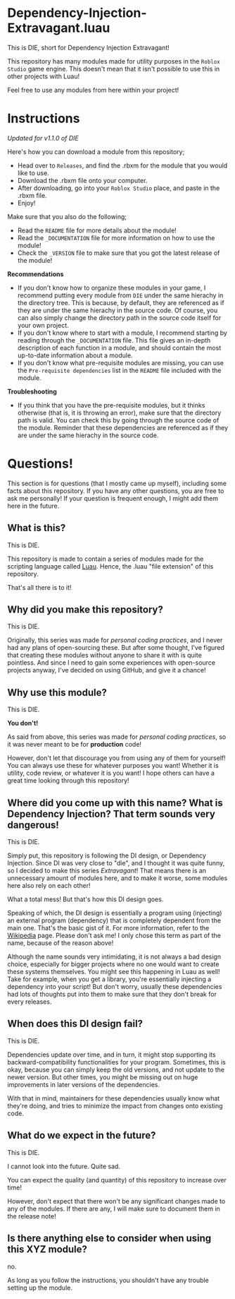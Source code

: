 # Dependency-Injection-Extravagant.luau
This is DIE, short for Dependency Injection Extravagant!

This repository has many modules made for utility purposes in the `Roblox Studio` game engine. This doesn't mean that it isn't possible to use this in other projects with Luau!

Feel free to use any modules from here within your project!

# Instructions
*Updated for v1.1.0 of DIE*

Here's how you can download a module from this repository;
- Head over to `Releases`, and find the .rbxm for the module that you would like to use.
- Download the .rbxm file onto your computer.
- After downloading, go into your `Roblox Studio` place, and paste in the .rbxm file.
- Enjoy!

Make sure that you also do the following;
- Read the `README` file for more details about the module!
- Read the `_DOCUMENTATION` file for more information on how to use the module!
- Check the `_VERSION` file to make sure that you got the latest release of the module!

**Recommendations**
- If you don't know how to organize these modules in your game, I recommend putting every module from `DIE` under the same hierachy in the directory tree. This is because, by default, they are referenced as if they are under the same hierachy in the source code. Of course, you can also simply change the directory path in the source code itself for your own project.
- If you don't know where to start with a module, I recommend starting by reading through the `_DOCUMENTATION` file. This file gives an in-depth description of each function in a module, and should contain the most up-to-date information about a module.
- If you don't know what pre-requisite modules are missing, you can use the `Pre-requisite dependencies` list in the `README` file included with the module.

**Troubleshooting**
- If you think that you have the pre-requisite modules, but it thinks otherwise (that is, it is throwing an error), make sure that the directory path is valid. You can check this by going through the source code of the module. Reminder that these dependencies are referenced as if they are under the same hierachy in the source code.

# Questions!
This section is for questions (that I mostly came up myself), including some facts about this repository. If you have any other questions, you are free to ask me personally! If your question is frequent enough, I might add them here in the future.

## What is this?
This is DIE.

This repository is made to contain a series of modules made for the scripting language called [Luau](https://luau.org/). Hence, the .luau "file extension" of this repository.

That's all there is to it!

## Why did you make this repository?
This is DIE.

Originally, this series was made for *personal coding practices*, and I never had any plans of open-sourcing these. But after some thought, I've figured that creating these modules without anyone to share it with is quite pointless. And since I need to gain some experiences with open-source projects anyway, I've decided on using GitHub, and give it a chance!

## Why use this module?
This is DIE.

**You don't!**

As said from above, this series was made for *personal coding practices*, so it was never meant to be for **production** code!

However, don't let that discourage you from using any of them for yourself! You can always use these for whatever purposes you want! Whether it is utility, code review, or whatever it is you want! I hope others can have a great time looking through this repository!

## Where did you come up with this name? What is Dependency Injection? That term sounds very dangerous!
This is DIE.

Simply put, this repository is following the DI design, or Dependency Injection. Since DI was very close to "die", and I thought it was quite funny, so I decided to make this series *Extravagant*! That means there is an unnecessary amount of modules here, and to make it worse, some modules here also rely on each other!

What a total mess! But that's how this DI design goes.

Speaking of which, the DI design is essentially a program using (injecting) an external program (dependency) that is completely dependent from the main one. That's the basic gist of it. For more information, refer to the [Wikipedia](https://en.wikipedia.org/wiki/Dependency_injection) page. Please don't ask me! I only chose this term as part of the name, because of the reason above!

Although the name sounds very intimidating, it is not always a bad design choice, especially for bigger projects where no one would want to create these systems themselves. You might see this happening in Luau as well! Take for example, when you get a library, you're essentially injecting a dependency into your script! But don't worry, usually these dependencies had lots of thoughts put into them to make sure that they don't break for every releases.

## When does this DI design fail?
This is DIE.

Dependencies update over time, and in turn, it might stop supporting its backward-compatibility functionalities for your program. Sometimes, this is okay, because you can simply keep the old versions, and not update to the newer version. But other times, you might be missing out on huge improvements in later versions of the dependencies.

With that in mind, maintainers for these dependencies usually know what they're doing, and tries to minimize the impact from changes onto existing code.

## What do we expect in the future?
This is DIE.

I cannot look into the future. Quite sad.

You can expect the quality (and quantity) of this repository to increase over time!

However, don't expect that there won't be any significant changes made to any of the modules. If there are any, I will make sure to document them in the release note!

## Is there anything else to consider when using this XYZ module?
no.

As long as you follow the instructions, you shouldn't have any trouble setting up the module.
